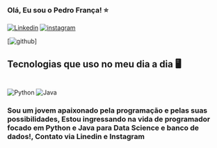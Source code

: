 ### Olá, Eu sou o Pedro França! ⭐

[![Linkedin](https://img.shields.io/badge/LinkedIn-0077B5?style=for-the-badge&logo=linkedin&logoColor=white)](https://www.linkedin.com/in/pedro-frança-0b3857279/)
[![instagram](https://img.shields.io/badge/Instagram-E4405F?style=for-the-badge&logo=instagram&logoColor=white)](https://www.instagram.com/pedroow__07/)

[![github](https://github-readme-stats.vercel.app/api/top-langs/?username=DevPedroFr&show_icons=true&theme=dracula)]

## Tecnologias que uso no meu dia a dia 🖥️

<div style= "display: inline_block"><br/>
    <img align="center" alt="Python" src="https://img.shields.io/badge/Python-3776AB?style=for-the-badge&logo=python&logoColor=white" />
    <img align="center" alt="Java" src="https://img.shields.io/badge/Java-ED8B00?style=for-the-badge&logo=openjdk&logoColor=white" />

</div>

### Sou um jovem apaixonado pela programação e pelas suas possibilidades, Estou ingressando na vida de programador focado em Python e Java para Data Science e banco de dados!, Contato via Linedin e Instagram
